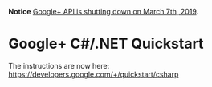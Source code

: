**Notice** [Google+ API is shutting down on March 7th, 2019](https://developers.google.com/+/api-shutdown).


# Google+ C#/.NET Quickstart

The instructions are now here:
https://developers.google.com/+/quickstart/csharp
